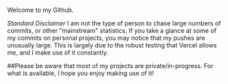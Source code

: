Welcome to my Github. 



*Standard Disclaimer*
I am not the type of person to chase large numbers of commits, or other "mainstream" statistics. 
If you take a glance at some of my commits on personal projects, you may notice that my pushes are unusually large. 
This is largely due to the robust testing that Vercel allows me, and I make use of it constantly.

##Please be aware that most of my projects are private/in-progress. For what is available, I hope you enjoy making use of it!

<!--
**jwatts777/jwatts777** is a ✨ _special_ ✨ repository because its `README.md` (this file) appears on your GitHub profile.

Here are some ideas to get you started:

- 🔭 I’m currently working on ...
- 🌱 I’m currently learning ...
- 👯 I’m looking to collaborate on ...
- 🤔 I’m looking for help with ...
- 💬 Ask me about ...
- 📫 How to reach me: ...
- 😄 Pronouns: ...
- ⚡ Fun fact: ...
-->
